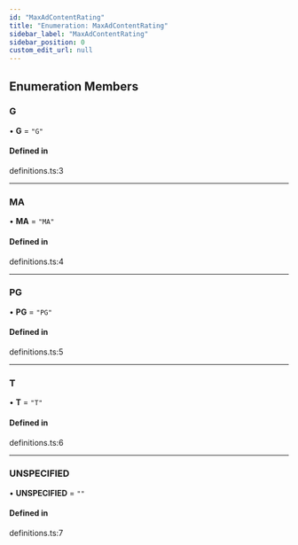 ```yaml
---
id: "MaxAdContentRating"
title: "Enumeration: MaxAdContentRating"
sidebar_label: "MaxAdContentRating"
sidebar_position: 0
custom_edit_url: null
---
```


## Enumeration Members

### G

• **G** = ``"G"``

#### Defined in

definitions.ts:3

___

### MA

• **MA** = ``"MA"``

#### Defined in

definitions.ts:4

___

### PG

• **PG** = ``"PG"``

#### Defined in

definitions.ts:5

___

### T

• **T** = ``"T"``

#### Defined in

definitions.ts:6

___

### UNSPECIFIED

• **UNSPECIFIED** = ``""``

#### Defined in

definitions.ts:7
